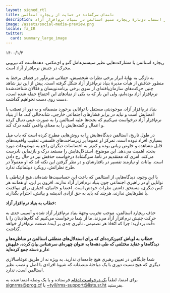 ```yaml
---
layout: signed_rtl
title: نامه‌ای سرگشاده در حمایت از ریچارد استالمن
description: نامه‌ای سرگشاده در حمایت از انتصاب دوبارهٔ ریچارد متیو استالمن در بنیاد نرم‌افزار آزاد
image: /assets/social-media-preview.png
locale: fa_IR
twitter:
  card: summary_large_image
---
```


۱۴۰۰/۱/۳

ریچارد استالمن با مشارکت‌هایی نظیر سیستم‌عامل گنو و ای‌مکس، دهه‌هاست که نیرویی محرک در جنبش نرم‌افزار آزاد است.
  
به تازگی به بهانهٔ ابراز برخی نظرات شخصیش، حملاتی شرم‌آور در فضای برخط به منظور حذفش از هیأت مدیرهٔ بنیاد نرم‌افزار آزاد شکل گرفته است. پیش از این نیز شاهد چنین حرکت‌های سازمان‌یافته‌ای از سوی برخی برنامه‌نویسان و فعّالان شناخته‌شدهٔ نرم‌افزار آزاد بوده‌ایم، ولی این بار که به یکی از نمادهای این اجتماع حمله شده است، دست روی دست نخواهیم گذاشت.

بنیاد نرم‌افزار آزاد، موجودیتی مستقل با توانایی برخورد منصفانه و به دور از تعصّب با اعضایش است و نباید در برابر فشارهای اجتماعی خارجی، شانه‌خالی کند. ما از بنیاد نرم‌افزار آزاد درخواست می‌کنیم که بحث‌ها علیه استالمن را به صورت عینی دنبال کرده و اعمال و گفته‌هایش را به معنای واقعی کلمه درک کند.

در طول تاریخ، استالمن دیدگاه‌هایش را به روش‌هایی مطرح کرده است که باب میل بسیاری افراد نبوده است. تمرکز او عموماً بر زیرساخت‌های فلسفی، تعقیب واقعیت‌های قابل مشاهده و خلوص زبانی بوده و کم‌تر به احساسات دیگران راجع به موضوعات مورد بحث، اهمیت می‌دهد. این موضوع، استدلال‌هایش را مستعد درک و بازنمایی نادرست می‌کند. امری که معتقدیم در نامهٔ سرگشادهٔ درخواست حذفش نیز در حال رخ دادن است. بیانات او نیازمند تفسیر در بافتارشان و در نظر گرفتن این نکته اند که او معمولاً در طرح نظراتش، رویکرد دیپلماتیک ندارد.

با این وجود، دیدگاه‌هایی از استالمن که باعث این حساسیت‌ها شده‌اند، هیچ ارتباطی با توانایی او در راهبری اجتماعی چون بنیاد نرم‌افزار آزاد ندارند. افزون بر این، او همانند هر کس دیگری، مستحق داشتن نظرات خودش است. اعضا و حامیان، اجباری برای موافقت با نظرهایش ندارند، هرچند که باید به حق آزادی اندیشه و بیانش، احترام بگذارند.

**خطاب به بنیاد نرم‌افزار آزاد:**

حذف ریچارد استالمن، موجب تخریب وجههٔ بنیاد نرم‌افزار آزاد شده و آسیبی جدی به حرکت جنبش نرم‌افزار آزاد می‌زند. ما از شما درخواست می‌کنیم که گام‌های‌تان را با دقّت بردارید؛ چرا که اتّخاذ هر تصمیمی، تأثیری جدی بر آیندهٔ صنعت نرم‌افزار خواهد گذاشت.

**خطاب به اوباش کمین‌کرده‌ای که برای استدلال‌های منطقی استالمن در مناظره‌ها و دیدگاه‌ها و عقاید مختلفی که طی دهه‌ها به عنوان چهره‌ای سرشناس بیان کرده، علیهش دار و دسته جمع کرده‌اید:**

شما جایگاهی در تعیین رهبری هیچ جامعه‌ای ندارید. به ویژه نه از طریق غوغاسالاری دیگری که هیچ نسبت دوری با یک مباحثهٔ منصفانه که شیوهٔ افرادی با اصل و نصب نظیر استالمن است، ندارد.

برای امضا، لطفاً [یک درخواست ادغام](https://github.com/rms-support-letter/rms-support-letter.github.io/pulls) فرستاده و یا یک وصله امضا شده به [signrms@prog.cf](mailto:signrms@prog.cf) یا [~tyil/rms-support@lists.sr.ht](mailto:~tyil/rms-support@lists.sr.ht) بفرستید.
